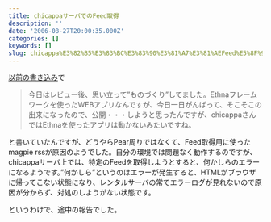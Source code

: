 ```yaml
---
title: chicappaサーバでのFeed取得
description: ''
date: '2006-08-27T20:00:35.000Z'
categories: []
keywords: []
slug: chicappa%E3%82%B5%E3%83%BC%E3%83%90%E3%81%A7%E3%81%AEFeed%E5%8F%96%E5%BE%97
---
```

[以前の書き込み](http://blog.qli.jp/2006/08/post_4f49.html)で

> 今日はレビュー後、思い立って”ものづくり”してました。Ethnaフレームワークを使ったWEBアプリなんですが、今日一日がんばって、そこそこの出来になったので、公開・・・しようと思ったんですが、chicappaさんではEthnaを使ったアプリは動かないみたいですね。

と書いていたんですが、どうやらPear周りではなくて、Feed取得用に使ったmagpie rssが原因のようでした。自分の環境では問題なく動作するのですが、chicappaサーバ上では、特定のFeedを取得しようとすると、何かしらのエラーになるようです。”何かしら”というのはエラーが発生すると、HTMLがブラウザに帰ってこない状態になり、レンタルサーバの常でエラーログが見れないので原因が分からず、対処のしようがない状態です。  
  
というわけで、途中の報告でした。